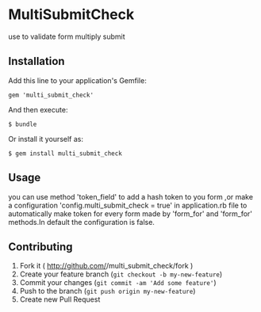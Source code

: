 # MultiSubmitCheck

use to validate form multiply submit

## Installation

Add this line to your application's Gemfile:

    gem 'multi_submit_check'

And then execute:

    $ bundle

Or install it yourself as:

    $ gem install multi_submit_check

## Usage

you can use method  'token_field' to add a hash token to you form ,or make a
configuration 'config.multi_submit_check = true' in application.rb file to 
automatically make token for every form made by 'form_for' and 'form_for'
methods.In default the configuration is false.

## Contributing

1. Fork it ( http://github.com/<my-github-username>/multi_submit_check/fork )
2. Create your feature branch (`git checkout -b my-new-feature`)
3. Commit your changes (`git commit -am 'Add some feature'`)
4. Push to the branch (`git push origin my-new-feature`)
5. Create new Pull Request
